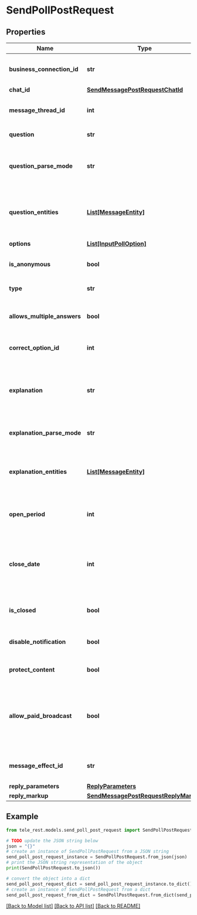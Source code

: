 # SendPollPostRequest


## Properties

Name | Type | Description | Notes
------------ | ------------- | ------------- | -------------
**business_connection_id** | **str** | Unique identifier of the business connection on behalf of which the message will be sent | [optional] 
**chat_id** | [**SendMessagePostRequestChatId**](SendMessagePostRequestChatId.md) |  | 
**message_thread_id** | **int** | Unique identifier for the target message thread (topic) of the forum; for forum supergroups only | [optional] 
**question** | **str** | Poll question, 1-300 characters | 
**question_parse_mode** | **str** | Mode for parsing entities in the question. See [formatting options](https://core.telegram.org/bots/api/#formatting-options) for more details. Currently, only custom emoji entities are allowed | [optional] 
**question_entities** | [**List[MessageEntity]**](MessageEntity.md) | A JSON-serialized list of special entities that appear in the poll question. It can be specified instead of *question\\_parse\\_mode* | [optional] 
**options** | [**List[InputPollOption]**](InputPollOption.md) | A JSON-serialized list of 2-10 answer options | 
**is_anonymous** | **bool** | *True*, if the poll needs to be anonymous, defaults to *True* | [optional] 
**type** | **str** | Poll type, “quiz” or “regular”, defaults to “regular” | [optional] 
**allows_multiple_answers** | **bool** | *True*, if the poll allows multiple answers, ignored for polls in quiz mode, defaults to *False* | [optional] 
**correct_option_id** | **int** | 0-based identifier of the correct answer option, required for polls in quiz mode | [optional] 
**explanation** | **str** | Text that is shown when a user chooses an incorrect answer or taps on the lamp icon in a quiz-style poll, 0-200 characters with at most 2 line feeds after entities parsing | [optional] 
**explanation_parse_mode** | **str** | Mode for parsing entities in the explanation. See [formatting options](https://core.telegram.org/bots/api/#formatting-options) for more details. | [optional] 
**explanation_entities** | [**List[MessageEntity]**](MessageEntity.md) | A JSON-serialized list of special entities that appear in the poll explanation. It can be specified instead of *explanation\\_parse\\_mode* | [optional] 
**open_period** | **int** | Amount of time in seconds the poll will be active after creation, 5-600. Can&#39;t be used together with *close\\_date*. | [optional] 
**close_date** | **int** | Point in time (Unix timestamp) when the poll will be automatically closed. Must be at least 5 and no more than 600 seconds in the future. Can&#39;t be used together with *open\\_period*. | [optional] 
**is_closed** | **bool** | Pass *True* if the poll needs to be immediately closed. This can be useful for poll preview. | [optional] 
**disable_notification** | **bool** | Sends the message [silently](https://telegram.org/blog/channels-2-0#silent-messages). Users will receive a notification with no sound. | [optional] 
**protect_content** | **bool** | Protects the contents of the sent message from forwarding and saving | [optional] 
**allow_paid_broadcast** | **bool** | Pass *True* to allow up to 1000 messages per second, ignoring [broadcasting limits](https://core.telegram.org/bots/faq#how-can-i-message-all-of-my-bot-39s-subscribers-at-once) for a fee of 0.1 Telegram Stars per message. The relevant Stars will be withdrawn from the bot&#39;s balance | [optional] 
**message_effect_id** | **str** | Unique identifier of the message effect to be added to the message; for private chats only | [optional] 
**reply_parameters** | [**ReplyParameters**](ReplyParameters.md) |  | [optional] 
**reply_markup** | [**SendMessagePostRequestReplyMarkup**](SendMessagePostRequestReplyMarkup.md) |  | [optional] 

## Example

```python
from tele_rest.models.send_poll_post_request import SendPollPostRequest

# TODO update the JSON string below
json = "{}"
# create an instance of SendPollPostRequest from a JSON string
send_poll_post_request_instance = SendPollPostRequest.from_json(json)
# print the JSON string representation of the object
print(SendPollPostRequest.to_json())

# convert the object into a dict
send_poll_post_request_dict = send_poll_post_request_instance.to_dict()
# create an instance of SendPollPostRequest from a dict
send_poll_post_request_from_dict = SendPollPostRequest.from_dict(send_poll_post_request_dict)
```
[[Back to Model list]](../README.md#documentation-for-models) [[Back to API list]](../README.md#documentation-for-api-endpoints) [[Back to README]](../README.md)


